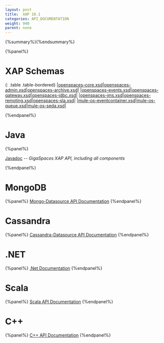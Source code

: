 ```yaml
---
layout: post
title:  XAP 10.1
categories: API_DOCUMENTATION
weight: 940
parent: none
---
```


{%summary%}{%endsummary%}




{%panel%}

# XAP Schemas

{: .table .table-bordered}
|[openspaces-core.xsd](http://www.openspaces.org/schema/10.1/core/openspaces-core.xsd)|[openspaces-admin.xsd](http://www.openspaces.org/schema/10.1/admin/openspaces-admin.xsd)|[openspaces-archive.xsd](http://www.openspaces.org/schema/10.1/archive/openspaces-archive.xsd)|
|[openspaces-events.xsd](http://www.openspaces.org/schema/10.1/events/openspaces-events.xsd)|[openspaces-gateway.xsd](http://www.openspaces.org/schema/10.1/core/gateway/openspaces-gateway.xsd)|[openspaces-jdbc.xsd](http://www.openspaces.org/schema/10.1/jdbc/openspaces-jdbc.xsd)|
|[openspaces-jms.xsd](http://www.openspaces.org/schema/10.1/jms/openspaces-jms.xsd)|[openspaces-remoting.xsd](http://www.openspaces.org/schema/10.1/remoting/openspaces-remoting.xsd)|[openspaces-sla.xsd](http://www.openspaces.org/schema/10.1/sla/openspaces-sla.xsd)|
|[mule-os-eventcontainer.xsd](http://www.openspaces.org/schema/10.1/mule/mule-os-eventcontainer.xsd)|[mule-os-queue.xsd](http://www.openspaces.org/schema/10.1/mule/mule-os-queue.xsd)|[mule-os-seda.xsd](http://www.openspaces.org/schema/10.1/mule/mule-os-seda.xsd)|


{%endpanel%}


# Java

{%panel%}

[Javadoc](http://www.gigaspaces.com/docs/JavaDoc10.1/index.html) -- _GigaSpaces XAP API, including all components_

{%endpanel%}


# MongoDB
{%panel%}
[Mongo-Datasource API Documentation](http://www.gigaspaces.com/docs/mongoeds-docs10.1/apidocs/)
{%endpanel%}

# Cassandra
{%panel%}
[Cassandra-Datasource API Documentation](http://www.gigaspaces.com/docs/cassandra-docs10.1/apidocs/)
{%endpanel%}


# .NET
{%panel%}
[.Net Documentation](http://www.gigaspaces.com/docs/dotnetdocs10.1/)
{%endpanel%}

# Scala
{%panel%}
[Scala API Documentation](http://www.gigaspaces.com/docs/scaladocs10.1)
{%endpanel%}

# C++
{%panel%}
[C+\+ API Documentation](http://www.gigaspaces.com/docs/cppdocs10.1/annotated.html)
{%endpanel%}



